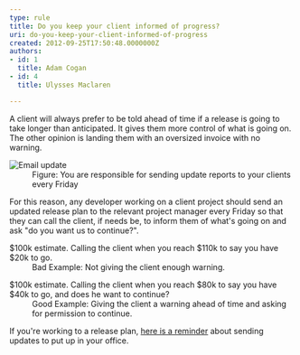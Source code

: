 ```yaml
---
type: rule
title: Do you keep your client informed of progress?
uri: do-you-keep-your-client-informed-of-progress
created: 2012-09-25T17:50:48.0000000Z
authors:
- id: 1
  title: Adam Cogan
- id: 4
  title: Ulysses Maclaren

---
```




<span class='intro'> <p>A client will always prefer to be told ahead of time if a release is going to take longer than anticipated. It gives them more control of what is going on. The other opinion is landing them with an oversized invoice with no warning. </p> </span>

<dl class="goodImage"><dt><img alt="Email update" src="/Management/Rules-to-Better-Software-Consultants-Working-in-a-Team/PublishingImages/email-update.jpg" /></dt>
<dd>Figure&#58; You are responsible for sending update reports to your clients every Friday</dd></dl>
<p>For this reason, any developer working on a client project should send an updated release plan to the relevant project manager every Friday so that they can call the client, if needs be, to inform them of what's going on and ask &quot;do you want us to continue?&quot;. </p>
<dl class="bad"><dt>$100k estimate. Calling the client when you reach $110k to say you have $20k to go. </dt>
<dd>Bad Example&#58; Not giving the client enough warning. </dd></dl>
<dl class="good"><dt>$100k estimate. Calling the client when you reach $80k to say you have $40k to go, and does he want to continue? </dt>
<dd>Good Example&#58; Giving the client a warning ahead of time and asking for permission to continue. </dd></dl>
<p>If you're working to a release plan, <a href="http&#58;//www.ssw.com.au/ssw/Standards/Rules/Images/fridaySign.jpg">here is a reminder</a> about sending updates to put up in your office. </p>


